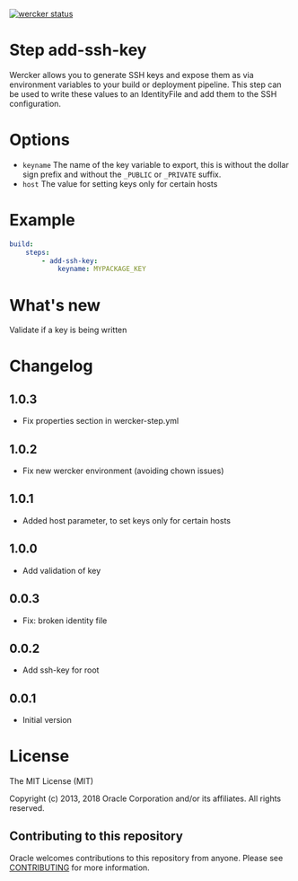 [![wercker status](https://app.wercker.com/status/87c813e77723269d9c2619e500526b6e/s "wercker status")](https://app.wercker.com/project/bykey/87c813e77723269d9c2619e500526b6e)

# Step add-ssh-key

Wercker allows you to generate SSH keys and expose them as via
environment variables to your build or deployment pipeline.
This step can be used to write these values to an IdentityFile
and add them to the SSH configuration.

# Options

- `keyname` The name of the key variable to export, this is without the dollar
sign prefix and without the `_PUBLIC` or `_PRIVATE` suffix.
- `host` The value for setting keys only for certain hosts

# Example

``` yaml
build:
    steps:
        - add-ssh-key:
            keyname: MYPACKAGE_KEY
```

# What's new

Validate if a key is being written

# Changelog

## 1.0.3

- Fix properties section in wercker-step.yml

## 1.0.2

- Fix new wercker environment (avoiding chown issues)

## 1.0.1

- Added host parameter, to set keys only for certain hosts

## 1.0.0

- Add validation of key

## 0.0.3

- Fix: broken identity file

## 0.0.2

- Add ssh-key for root

## 0.0.1

- Initial version

# License

The MIT License (MIT)

Copyright (c) 2013, 2018 Oracle Corporation and/or its affiliates. All rights reserved.

## Contributing to this repository 

Oracle welcomes contributions to this repository from anyone.  Please see [CONTRIBUTING](CONTRIBUTING.md) for more information. 
